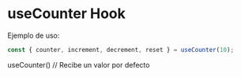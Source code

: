 # useCounter Hook

Ejemplo de uso:

```javascript
const { counter, increment, decrement, reset } = useCounter(10);
```

useCounter() // Recibe un valor por defecto
